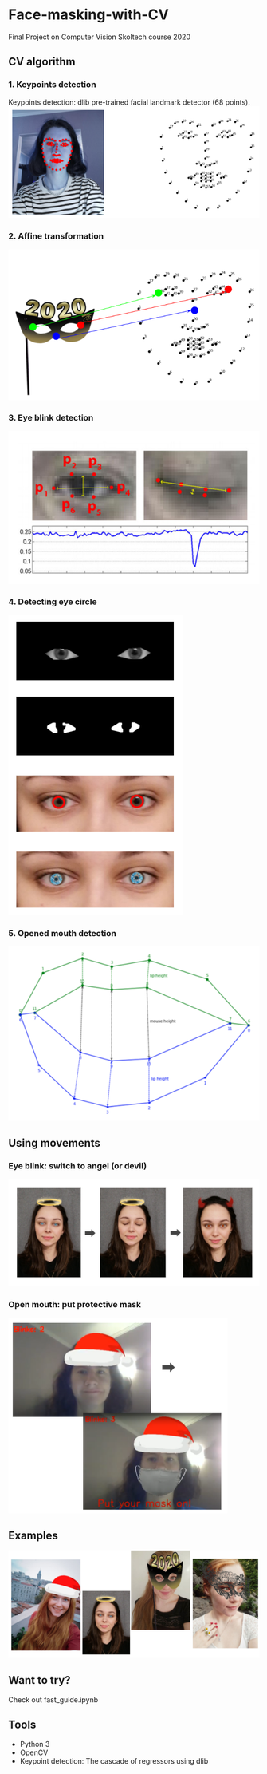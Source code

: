 # Face-masking-with-CV
Final Project on Computer Vision Skoltech course 2020

## CV algorithm

### 1. Keypoints detection
Keypoints detection: dlib pre-trained facial landmark detector (68 points).
![step_1](./images/1.PNG)

### 2. Affine transformation
![step_2](./images/2.PNG)

### 3. Eye blink detection
![step_3](./images/3.PNG)

### 4. Detecting eye circle
![step_4](./images/4.PNG)

### 5. Opened mouth detection
![step_5](./images/5.PNG)

## Using movements

### Eye blink: switch to angel (or devil)
![step_6](./images/6.PNG)

### Open mouth: put protective mask
![step_7](./images/7.PNG)

## Examples
![step_8](./images/8.PNG)

## Want to try?
Check out fast_guide.ipynb

## Tools
* Python 3
* OpenCV
* Keypoint detection: The cascade of regressors using dlib


